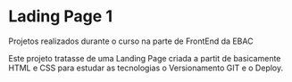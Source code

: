 # Lading Page 1
Projetos realizados durante o curso na parte de FrontEnd da EBAC

Este projeto tratasse de uma Landing Page criada a partit de basicamente HTML e CSS para estudar as tecnologias o Versionamento GIT e o Deploy.
